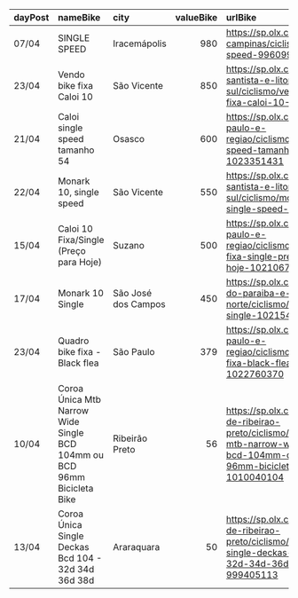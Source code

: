 | dayPost   | nameBike                                                                | city                |   valueBike | urlBike                                                                                                                                    |
|:----------|:------------------------------------------------------------------------|:--------------------|------------:|:-------------------------------------------------------------------------------------------------------------------------------------------|
| 07/04     | SINGLE SPEED                                                            | Iracemápolis        |         980 | https://sp.olx.com.br/grande-campinas/ciclismo/single-speed-996099294                                                                      |
| 23/04     | Vendo bike fixa Caloi 10                                                | São Vicente         |         850 | https://sp.olx.com.br/baixada-santista-e-litoral-sul/ciclismo/vendo-bike-fixa-caloi-10-1024040647                                          |
| 21/04     | Caloi single speed tamanho 54                                           | Osasco              |         600 | https://sp.olx.com.br/sao-paulo-e-regiao/ciclismo/caloi-single-speed-tamanho-54-1023351431                                                 |
| 22/04     | Monark 10, single speed                                                 | São Vicente         |         550 | https://sp.olx.com.br/baixada-santista-e-litoral-sul/ciclismo/monark-10-single-speed-1023461120                                            |
| 15/04     | Caloi 10 Fixa/Single (Preço para Hoje)                                  | Suzano              |         500 | https://sp.olx.com.br/sao-paulo-e-regiao/ciclismo/caloi-10-fixa-single-preco-para-hoje-1021067480                                          |
| 17/04     | Monark 10 Single                                                        | São José dos Campos |         450 | https://sp.olx.com.br/vale-do-paraiba-e-litoral-norte/ciclismo/monark-10-single-1021547158                                                 |
| 23/04     | Quadro bike fixa - Black flea                                           | São Paulo           |         379 | https://sp.olx.com.br/sao-paulo-e-regiao/ciclismo/quadro-bike-fixa-black-flea-1022760370                                                   |
| 10/04     | Coroa Única Mtb Narrow Wide Single BCD 104mm ou BCD 96mm Bicicleta Bike | Ribeirão Preto      |          56 | https://sp.olx.com.br/regiao-de-ribeirao-preto/ciclismo/coroa-unica-mtb-narrow-wide-single-bcd-104mm-ou-bcd-96mm-bicicleta-bike-1010040104 |
| 13/04     | Coroa Única Single Deckas Bcd 104 - 32d 34d 36d 38d                     | Araraquara          |          50 | https://sp.olx.com.br/regiao-de-ribeirao-preto/ciclismo/coroa-unica-single-deckas-bcd-104-32d-34d-36d-38d-999405113                        |